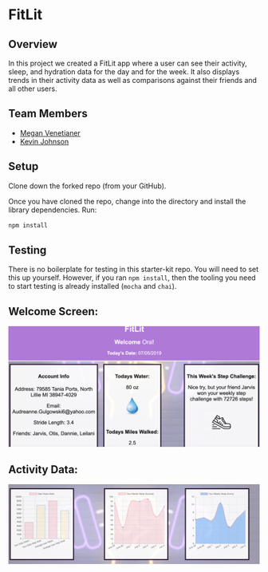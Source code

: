 # FitLit


## Overview

In this project we created a FitLit app where a user can see their activity, sleep, and hydration data for the day and for the week. It also displays trends in their activity data as well as comparisons against their friends and all other users.

## Team Members
* [Megan Venetianer](https://github.com/megan-venetianer)
* [Kevin Johnson](https://github.com/KevDev90)

## Setup

Clone down the forked repo (from your GitHub).

Once you have cloned the repo, change into the directory and install the library dependencies. Run:

```bash
npm install
```


## Testing

There is no boilerplate for testing in this starter-kit repo. You will need to set this up yourself. However, if you ran `npm install`, then the tooling you need to start testing is already installed (`mocha` and `chai`).


## Welcome Screen:
![Welcome Screen](https://github.com/KevDev90/fitlit-starter-kit/blob/master/Images/screenshot2.png)

## Activity Data:
![Activity Data](https://github.com/KevDev90/fitlit-starter-kit/blob/master/Images/screenshot1.png)
